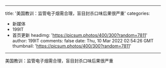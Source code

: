 
---
title: '美国教训：监管电子烟需合理，盲目封杀口味后果很严重'
categories: 
 - 新媒体
 - 199IT
 - 首页更新
headimg: 'https://picsum.photos/400/300?random=7811'
author: 199IT
comments: false
date: Thu, 10 Mar 2022 02:54:26 GMT
thumbnail: 'https://picsum.photos/400/300?random=7811'
---

<div>   
美国教训：监管电子烟需合理，盲目封杀口味后果很严重  
</div>
            